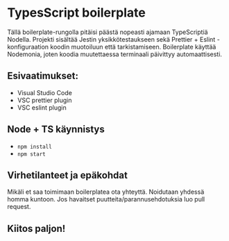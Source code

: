 # TypesScript boilerplate
Tällä boilerplate-rungolla pitäisi päästä nopeasti ajamaan TypeScriptiä Nodella. Projekti sisältää Jestin yksikkötestaukseen sekä Prettier + Eslint -konfiguraation koodin muotoiluun että tarkistamiseen. Boilerplate käyttää Nodemonia, joten koodia muutettaessa terminaali päivittyy automaattisesti.

## Esivaatimukset:
- Visual Studio Code
- VSC prettier plugin
- VSC eslint plugin

## Node + TS käynnistys
- ```npm install```
- ```npm start```

## Virhetilanteet ja epäkohdat
Mikäli et saa toimimaan boilerplatea ota yhteyttä. Noidutaan yhdessä homma kuntoon. Jos havaitset puutteita/parannusehdotuksia luo pull request. 

## Kiitos paljon!